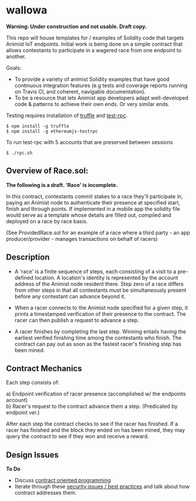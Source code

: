 # wallowa
**Warning: Under construction and not usable. Draft copy.**

This repo will house templates for / examples of Solidity code that targets Animist IoT endpoints. Initial work is being done on a simple contract that allows contestants to participate in a wagered race from one endpoint to another.

Goals: 

+ To provide a variety of animist Solidity examples that have good continuous integration features (e.g tests and coverage reports running on Travis CI,  and coherent, navigable documentation). 
+ To be a resource that lets Animist app developers adapt well-developed code & patterns to achieve their own ends. Or very similar ends. 

Testing requires installation of [truffle](https://github.com/ConsenSys/truffle) and [test-rpc](https://github.com/ethereumjs/testrpc).

```
$ npm install -g truffle
$ npm install -g ethereumjs-testrpc
```

To run test-rpc with 5 accounts that are preserved between sessions

```
$ ./rpc.sh
```

## Overview of Race.sol:  

**The following is a draft. 'Race' is incomplete.**

In this contract, contestants commit stakes to a race they'll participate in, paying an Animist node to authenticate their presence at specified start, finish and through points. If implemented in a mobile app the solidity file would serve as a template whose details are filled out, compiled and deployed on a race by race basis. 

(See ProvidedRace.sol for an example of a race where a third party - an app producer/provider - manages transactions on behalf of racers)

## Description 

+ A 'race' is a finite sequence of steps, each consisting of a visit to a pre-defined location. A location's identity is represented by the account address of the Animist node resident there. Step zero of a race differs from other steps in that all contestants must be simultaneously present before any contestant can advance beyond it. 

+ When a racer connects to the Animist node specified for a given step, it prints a timestamped verification of their presence to the contract. The racer can then publish a request to advance a step.  

+ A racer finishes by completing the last step. Winning entails having the earliest verified finishing time among the contestants who finish. The contract can pay out as soon as the fastest racer's finishing step has been mined. 


## Contract Mechanics

Each step consists of: 

a) Endpoint verification of racer presence (accomplished w/ the endpoints account)  
b) Racer's request to the contract advance them a step. (Predicated by endpoint ver.)

After each step the contract checks to see if the racer has finished. If a racer has finished and the block they ended on has been mined, they may query the contract to see if they won and receive a reward.

## Design Issues

**To Do**

+ Discuss [contract oriented programming](https://medium.com/@gavofyork/condition-orientated-programming-969f6ba0161a#.vh880g6mw)
+ Iterate through these [security issues / best practices](https://github.com/ConsenSys/smart-contract-best-practices) and talk about how contract addresses them.


